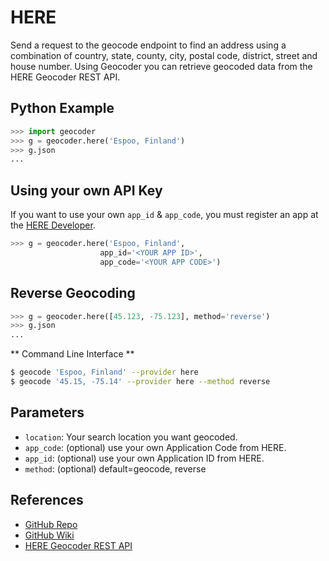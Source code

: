 # HERE

Send a request to the geocode endpoint to find an address using a combination of
country, state, county, city, postal code, district, street and house number.
Using Geocoder you can retrieve geocoded data from the HERE Geocoder REST API.

## Python Example

```python
>>> import geocoder
>>> g = geocoder.here('Espoo, Finland')
>>> g.json
...
```

## Using your own API Key

If you want to use your own `app_id` & `app_code`, you must register an app at the [HERE Developer](https://developer.here.com/geocoder).

```python
>>> g = geocoder.here('Espoo, Finland',
                    app_id='<YOUR APP ID>',
                    app_code='<YOUR APP CODE>')
```

## Reverse Geocoding

```python
>>> g = geocoder.here([45.123, -75.123], method='reverse')
>>> g.json
...
```

** Command Line Interface **

```bash
$ geocode 'Espoo, Finland' --provider here
$ geocode '45.15, -75.14' --provider here --method reverse
```

## Parameters

- `location`: Your search location you want geocoded.
- `app_code`: (optional) use your own Application Code from HERE.
- `app_id`: (optional) use your own Application ID from HERE.
- `method`: (optional) default=geocode, reverse

## References

* [GitHub Repo](https://github.com/DenisCarriere/geocoder)
* [GitHub Wiki](https://github.com/DenisCarriere/geocoder/wiki)
* [HERE Geocoder REST API](https://developer.here.com/rest-apis/documentation/geocoder)
